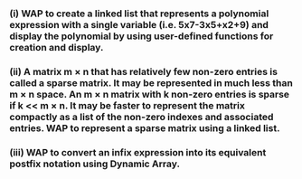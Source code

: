 ### (i) WAP to create a linked list that represents a polynomial expression with a single variable (i.e. 5x7-3x5+x2+9) and display the polynomial by using user-defined functions for creation and display.

### (ii) A matrix m × n that has relatively few non-zero entries is called a sparse matrix. It may be represented in much less than m × n space. An m × n matrix with k non-zero entries is sparse if k << m × n. It may be faster to represent the matrix compactly as a list of the non-zero indexes and associated entries. WAP to represent a sparse matrix using a linked list.

### (iii) WAP to convert an infix expression into its equivalent postfix notation using Dynamic Array.